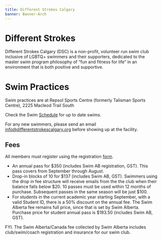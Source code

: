 ```yaml
---
title: Different Strokes Calgary
banner: Banner-Arch
---
```


# Different Strokes

Different Strokes Calgary (DSC) is a non-profit, volunteer run swim club
inclusive of LGBTQ+ swimmers and their supporters, dedicated to the master swim
program philosophy of “fun and fitness for life” in an environment that is both
positive and supportive.

# Swim Practices

Swim practices are at Repsol Sports Centre (formerly Talisman Sports Centre), 2225 Macleod Trail South

Check the Swim [Schedule](Schedule.md) for up to date swims.

For any new swimmers, please send an email [info@differentstrokescalgary.org](mailto:info@differentstrokescalgary.org) before showing up at the facility.

## Fees

All members must register using the registration [form](https://www.jotform.com/212355317147048).

- An annual pass for $350 (includes Swim AB registration, GST). This pass covers from September through August.
- Drop-in blocks of 10 for $137 (includes Swim AB, GST). Swimmers using the drop in fee structure will receive
  emails from the the club when their balance falls below $20. 10 passes must
  be used within 12 months of purchase. Subsequent passes in the same season will be just $100.
- For students in the current academic year starting September, with a valid Student ID, there is a 50% discount
  on the annual fee. The Swim Alberta fee remains full price, since that is set by Swim Alberta. Purchase price for
  student annual pass is $193.50 (includes Swim AB, GST).

FYI. The Swim Alberta/Canada fee collected by Swim Alberta includes club/swim/coach registration and
insurance for our swim club.

